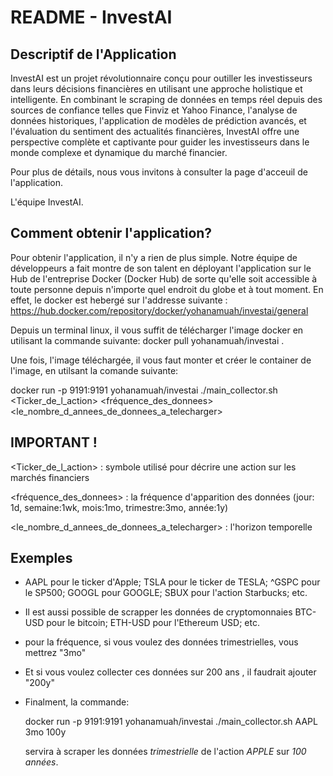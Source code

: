 # README - InvestAI

## Descriptif de l'Application

InvestAI est un projet révolutionnaire conçu pour outiller les investisseurs dans leurs décisions financières en utilisant une approche holistique et intelligente. En combinant le scraping de données en temps réel depuis des sources de confiance telles que Finviz et Yahoo Finance, l'analyse de données historiques, l'application de modèles de prédiction avancés, et l'évaluation du sentiment des actualités financières, InvestAI offre une perspective complète et captivante pour guider les investisseurs dans le monde complexe et dynamique du marché financier.

Pour plus de détails, nous vous invitons à consulter la page d'acceuil de l'application.

L'équipe InvestAI.

## Comment obtenir l'application?

Pour obtenir l'application, il n'y a rien de plus simple.
Notre équipe de développeurs a fait montre de son talent en déployant l'application sur le Hub de l'entreprise Docker (Docker Hub) de sorte qu'elle soit accessible à toute personne depuis n'importe quel endroit du globe et à tout moment.
En effet, le docker est hebergé sur l'addresse suivante : https://hub.docker.com/repository/docker/yohanamuah/investai/general

Depuis un terminal linux, il vous suffit de télécharger l'image docker en utilisant la commande suivante:
docker pull yohanamuah/investai .

Une fois, l'image téléchargée, il vous faut monter et créer le container de l'image, en utilsant la comande suivante:

docker run -p 9191:9191 yohanamuah/investai ./main_collector.sh <Ticker_de_l_action> <fréquence_des_donnees> <le_nombre_d_annees_de_donnees_a_telecharger>

## IMPORTANT !
<Ticker_de_l_action> : symbole utilisé pour décrire une action sur les marchés financiers

<fréquence_des_donnees> : la fréquence d'apparition des données (jour: 1d, semaine:1wk, mois:1mo, trimestre:3mo, année:1y)

<le_nombre_d_annees_de_donnees_a_telecharger> : l'horizon temporelle 

## Exemples

* AAPL pour le ticker d'Apple; TSLA pour le ticker de TESLA; ^GSPC pour le SP500; GOOGL pour GOOGLE; SBUX pour l'action Starbucks; etc.

* Il est aussi possible de scrapper les données de cryptomonnaies BTC-USD pour le bitcoin; ETH-USD pour l'Ethereum USD; etc.

* pour la fréquence, si vous voulez des données trimestrielles, vous mettrez "3mo"

* Et si vous voulez collecter ces données sur 200 ans , il faudrait ajouter "200y"

* Finalment, la commande:
  
  docker run -p 9191:9191 yohanamuah/investai ./main_collector.sh AAPL 3mo 100y
  
  servira à scraper les données  *trimestrielle* de l'action *APPLE* sur *100 années*.






